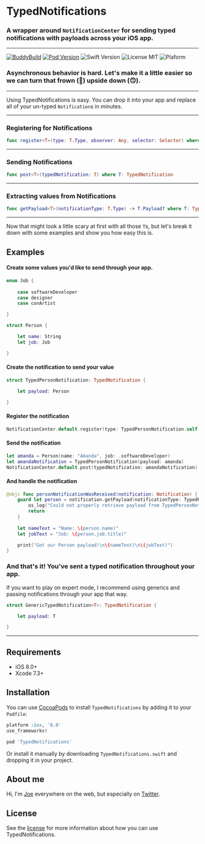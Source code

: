 # TypedNotifications

### A wrapper around `NotificationCenter` for sending typed notifications with payloads across your iOS app.
---

[![BuddyBuild](https://dashboard.buddybuild.com/api/statusImage?appID=59a836506532420001f89b3b&branch=master&build=latest)](https://dashboard.buddybuild.com/apps/59a836506532420001f89b3b/build/latest?branch=master) 
[![Pod Version](https://img.shields.io/badge/Pod-1.0-6193DF.svg)](https://cocoapods.org/)
![Swift Version](https://img.shields.io/badge/Swift-3.0%20|%203.1%20|%203.2%20|%204.0-brightgreen.svg)
![License MIT](https://img.shields.io/badge/License-MIT-lightgrey.svg) 
![Plaform](https://img.shields.io/badge/Platform-iOS-lightgrey.svg)


### Asynchronous behavior is hard. Let's make it a little easier so we can turn that frown (🙁) upside down (🙃).

---

Using TypedNotifications is easy. You can drop it into your app and replace all of your un-typed `Notification`s in minutes.

---

### Registering for Notifications

```swift
func register<T>(type: T.Type, observer: Any, selector: Selector) where T: TypedNotification
```
---

### Sending Notifications


```swift
func post<T>(typedNotification: T) where T: TypedNotification

```
---

### Extracting values from Notifications


```swift
func getPayload<T>(notificationType: T.Type) -> T.Payload? where T: TypedNotification
```
---

Now that might look a little scary at first with all those `T`s, but let's break it down with some examples and show you how easy this is.

## Examples

#### Create some values you'd like to send through your app.

```swift
enum Job {
    
    case softwareDeveloper
    case designer
    case conArtist

}

struct Person {

    let name: String
    let job: Job

}
```

#### Create the notification to send your value

```swift
struct TypedPersonNotification: TypedNotification {

    let payload: Person

}
```

#### Register the notification

```swift
NotificationCenter.default.register(type: TypedPersonNotification.self, observer: self, selector: #selector(personNotificationWasReceived))
```

#### Send the notification

```swift
let amanda = Person(name: "Amanda", job: .softwareDeveloper)
let amandaNotification = TypedPersonNotification(payload: amanda)
NotificationCenter.default.post(typedNotification: amandaNotification)
```


#### And handle the notification

```swift
@objc func personNotificationWasReceived(notification: Notification) {
    guard let person = notification.getPayload(notificationType: TypedPersonNotification.self) else {
        os_log("Could not properly retrieve payload from TypedPersonNotification")
        return
    }
    
    let nameText = "Name: \(person.name)"
    let jobText = "Job: \(person.job.title)"

    print("Got our Person payload!\n\(nameText)\n\(jobText)")
}
```

### And that's it! You've sent a typed notification throughout your app.

If you want to play on expert mode, I recommend using generics and passing notifications through your app that way.

```swift
struct GenericTypedNotification<T>: TypedNotification {

    let payload: T

}
```

---

## Requirements

- iOS 8.0+
- Xcode 7.3+

## Installation
You can use [CocoaPods](http://cocoapods.org/) to install `TypedNotifications` by adding it to your `Podfile`:

```ruby
platform :ios, '8.0'
use_frameworks!

pod 'TypedNotifications'
```

Or install it manually by downloading `TypedNotifications.swift` and dropping it in your project.

## About me

Hi, I'm [Joe](http://fabisevi.ch) everywhere on the web, but especially on [Twitter](https://twitter.com/mergesort).

## License

See the [license](LICENSE) for more information about how you can use TypedNotifications.
